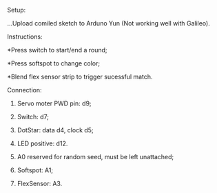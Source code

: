 Setup:
  
...Upload comiled sketch to Arduno Yun (Not working well with Galileo). 
  
Instructions:
  
  *Press switch to start/end a round;
  
  *Press softspot to change color;
  
  *Blend flex sensor strip to trigger sucessful match. 

Connection:
  
  1. Servo moter PWD pin: d9;
  
  2. Switch: d7;
  
  3. DotStar: data d4, clock d5;
  
  4. LED positive: d12.
  
  5. A0 reserved for random seed, must be left unattached;
  
  6. Softspot: A1;
  
  7. FlexSensor: A3. 
